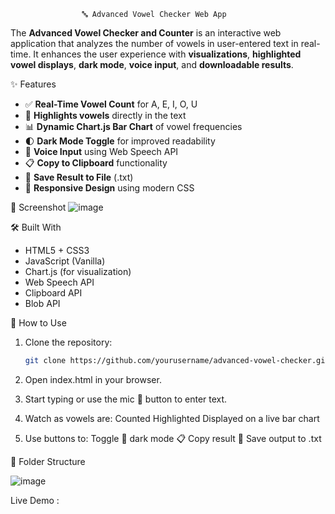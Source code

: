                     🔤 Advanced Vowel Checker Web App

The **Advanced Vowel Checker and Counter** is an interactive web application that analyzes the number of vowels in user-entered text in real-time. 
It enhances the user experience with **visualizations**, **highlighted vowel displays**, **dark mode**, **voice input**, and **downloadable results**.

✨ Features

- ✅ **Real-Time Vowel Count** for A, E, I, O, U
- 🔎 **Highlights vowels** directly in the text
- 📊 **Dynamic Chart.js Bar Chart** of vowel frequencies
- 🌓 **Dark Mode Toggle** for improved readability
- 🎤 **Voice Input** using Web Speech API
- 📋 **Copy to Clipboard** functionality
- 💾 **Save Result to File** (.txt)
- 📱 **Responsive Design** using modern CSS



📸 Screenshot
![image](https://github.com/user-attachments/assets/2573ccfe-99ee-4e14-a902-922d10b7dc70)


🛠️ Built With

- HTML5 + CSS3
- JavaScript (Vanilla)
- Chart.js (for visualization)
- Web Speech API
- Clipboard API
- Blob API


🚀 How to Use

1. Clone the repository:
   ```bash
   git clone https://github.com/yourusername/advanced-vowel-checker.git

2. Open index.html in your browser.

3. Start typing or use the mic 🎤 button to enter text.

4. Watch as vowels are:
      Counted
      Highlighted
      Displayed on a live bar chart

5. Use buttons to:
       Toggle 🌙 dark mode
       📋 Copy result
       💾 Save output to .txt

📂 Folder Structure


![image](https://github.com/user-attachments/assets/2775ba07-3e45-4590-b791-2528460a8eb9)


Live Demo : 

